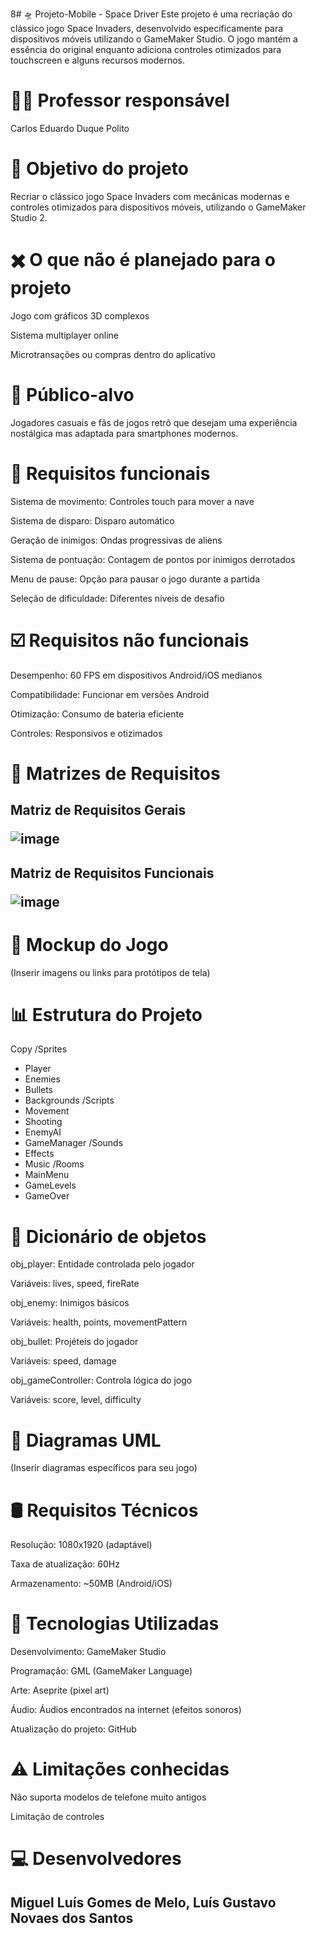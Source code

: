 8# 🛸 Projeto-Mobile - Space Driver
Este projeto é uma recriação do clássico jogo Space Invaders, desenvolvido especificamente para dispositivos móveis utilizando o GameMaker Studio. O jogo mantém a essência do original enquanto adiciona controles otimizados para touchscreen e alguns recursos modernos.

# 👨‍🏫 Professor responsável
Carlos Eduardo Duque Polito

# 🎯 Objetivo do projeto
Recriar o clássico jogo Space Invaders com mecânicas modernas e controles otimizados para dispositivos móveis, utilizando o GameMaker Studio 2.

# ✖️ O que não é planejado para o projeto

Jogo com gráficos 3D complexos

Sistema multiplayer online

Microtransações ou compras dentro do aplicativo

# 👥 Público-alvo
Jogadores casuais e fãs de jogos retrô que desejam uma experiência nostálgica mas adaptada para smartphones modernos.

# 🔨 Requisitos funcionais

Sistema de movimento: Controles touch para mover a nave

Sistema de disparo: Disparo automático

Geração de inimigos: Ondas progressivas de aliens

Sistema de pontuação: Contagem de pontos por inimigos derrotados

Menu de pause: Opção para pausar o jogo durante a partida

Seleção de dificuldade: Diferentes níveis de desafio

# ☑️ Requisitos não funcionais

Desempenho: 60 FPS em dispositivos Android/iOS medianos

Compatibilidade: Funcionar em versões Android

Otimização: Consumo de bateria eficiente

Controles: Responsivos e otizimados

# 📑 Matrizes de Requisitos

<h2> Matriz de Requisitos Gerais
  
![image](https://github.com/user-attachments/assets/0208ced6-4181-4867-b07e-22a92ebdf8cf)

<h2> Matriz de Requisitos Funcionais

![image](https://github.com/user-attachments/assets/da9f5a58-c9c3-44c5-aee6-76111e0e2476)

# 📱 Mockup do Jogo
(Inserir imagens ou links para protótipos de tela)

# 📊 Estrutura do Projeto

Copy
/Sprites
  - Player
  - Enemies
  - Bullets
  - Backgrounds
/Scripts
  - Movement
  - Shooting
  - EnemyAI
  - GameManager
/Sounds
  - Effects
  - Music
/Rooms
  - MainMenu
  - GameLevels
  - GameOver

# 📖 Dicionário de objetos

obj_player: Entidade controlada pelo jogador

Variáveis: lives, speed, fireRate

obj_enemy: Inimigos básicos

Variáveis: health, points, movementPattern

obj_bullet: Projéteis do jogador

Variáveis: speed, damage

obj_gameController: Controla lógica do jogo

Variáveis: score, level, difficulty

# 🧍 Diagramas UML
(Inserir diagramas específicos para seu jogo)

# 🛢️ Requisitos Técnicos

Resolução: 1080x1920 (adaptável)

Taxa de atualização: 60Hz

Armazenamento: ~50MB (Android/iOS)

# 🧰 Tecnologias Utilizadas

Desenvolvimento: GameMaker Studio

Programação: GML (GameMaker Language)

Arte: Aseprite (pixel art)

Áudio: Áudios encontrados na internet (efeitos sonoros)

Atualização do projeto: GitHub

# ⚠️ Limitações conhecidas

Não suporta modelos de telefone muito antigos

Limitação de controles


# 💻 Desenvolvedores
<h2> Miguel Luís Gomes de Melo, Luís Gustavo Novaes dos Santos <h2>
